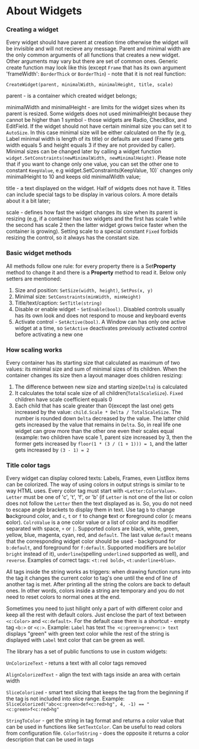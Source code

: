 # About Widgets

### Creating a widget
Every widget should have parent at creation time otherwise the widget will be invisible and will not recieve any message. Parent and minimal width are the only common arguments of all functions that creates a new widget. Other arguments may vary but there are set of common ones. Generic create function may look like this (except `Frame` that has its own argument 'frameWidth': `BorderThick` or `BorderThin`) - note that it is not real function:
```
CreateWidget(parent, minimalWidth, minimalHeight, title, scale)
```
parent - is a container which created widget belongs;

minimalWidth and minimalHeight - are limits for the widget sizes when its parent is resized. Some widgets does not used minimalHeight because they cannot be higher than 1 symbol - those widgets are Radio, CheckBox, and EditField. If the widget should not have certain minimal size you can set it to `AutoSize`. In this case minimal size will be either calculated on the fly (e.g, Label minimal width is length of its title) or defaults are used (Frame gets width equals 5 and height equals 3 if they are not provided by caller). Minimal sizes can be changed later by calling a widget function `widget.SetConstraints(newMinimalWidth, newMinimalHeight)`. Please note that if you want to change only one value, you can set the other one to constant `KeepValue`, e.g widget.SetConstraints(KeepValue, 10)` changes only minimalHeight to 10 and keeps old minimalWidth value;

title - a text displayed on the widget. Half of widgets does not have it. Titles can include special tags to be display in various colors. A more details about it a bit later;

scale - defines how fast the widget changes its size when its parent is resizing (e.g, if a container has two widgets and the first has scale 1 while the second has scale 2 then the latter widget grows twice faster when the container is growing). Setting scale to a special constant `Fixed` forbids resizing the control, so it always has the constant size.

### Basic widget methods
All methods follow one rule: for every property there is a Set**Property** method to change it and there is a **Property** method to read it. Below only setters are mentioned:
1. Size and position: `SetSize(width, height)`, `SetPos(x, y)`
1. Minimal size: `SetConstraints(minWidth, minHeight)`
1. Title/text/caption: `SetTitle(string)`
1. Disable or enable widget - `SetEnable(bool)`. Disabled controls usually has its own look and does not respond to mouse and keyboard events
1. Activate control - `SetActive(bool)`. A Window can has only one active widget at a time, so `SetActive` deactivates previously activated control before activating a new one

### How scaling works
Every container has its starting size that calculated as maximum of two values: its minimal size and sum of minimal sizes of its children. When the container changes its size then a layout manager does children resizing:
1. The difference between new size and starting size(`Delta`) is calculated
1. It calculates the total scale size of all children(`TotalScaleSize`). `Fixed` children have scale coefficient equals 0
1. Each child that has scale greater than 0(except the last one) gets increased by the value: `child.Scale * Delta / TotalScaleSize`. The number is rounded down `Delta` decreased by the value. The latter child gets increased by the value that remains in `Delta`. So, in real life one widget can grow more than the other one even their scales equal (example: two children have scale 1, parent size increased by 3, then the former gets increased by `floor(1 * (3 / (1 + 1))) = 1`, and the latter gets increased by `(3 - 1) = 2`

### Title color tags
Every widget can display colored texts: Labels, Frames, even ListBox items can be colorized. The way of using colors in output strings is similar to te way HTML uses. Every color tag must start with `<Letter:ColorValue>`. `Letter` must be one of 'c', 't', 'f', or 'b' (if `Letter` is not one of the list or colon does not follow the `Letter` then the text displayed as is. So, you do not need to escape angle brackets to display them in text. Use tag `b` to change **b**ackground color, and `c`, `t` or `f` to change **t**ext or **f**oreground color (`c` means **c**olor). `ColroValue` is a one color value or a list of color and its modifier separated with space, `+` or `|`. Supported colors are black, white, green, yellow, blue, magenta, cyan, red, and `default`. The last value `default` means that the corresponding widget color should be used - background for `b:default`, and foreground for `f:default`. Supported modifiers are `bold`(or `bright` instead of it), `underline`(spelling `underlined` supported as well), and `reverse`. Examples of correct tags: `<t:red bold>`, `<t:underline+blue>`.

All tags inside the string works as triggers: when drawing function runs into the tag it changes the current color to tag's one until the end of line of another tag is met. After printing all the string the colors are back to default ones. In other words, colors inside a string are temporary and you do not need to reset colors to normal ones at the end.

Sometimes you need to just hilight only a part of with different color and keep all the rest with default colors. Just enclose the part of text between `<c:Color>` and `<c:default>`. For the default case there is a shortcut - empty tag `<b:>` or `<c:>`. Example: `Label` has text `The <c:green>green<c:> text` displays "green" with green text color while the rest of the string is displayed with `Label` text color that can be green as well.

The library has a set of public functions to use in custom widgets:

`UnColorizeText` - retuns a text with all color tags removed

`AlignColorizedText` - align the text with tags inside an area with certain width

`SliceColorized` - smart text slicing that keeps the tag from the beginning if the tag is not included into slice range. Example: `SliceColorized("abc<c:green>def<c:red>hg", 4, -1) == "<c:green>f<c:red>hg"`

`StringToColor` - get the string in tag format and returns a color value that can be used in functions like `SetTextColor`. Can be useful to read colors from configuration file. `ColorToString` - does the opposite it returns a color description that can be used in tags

